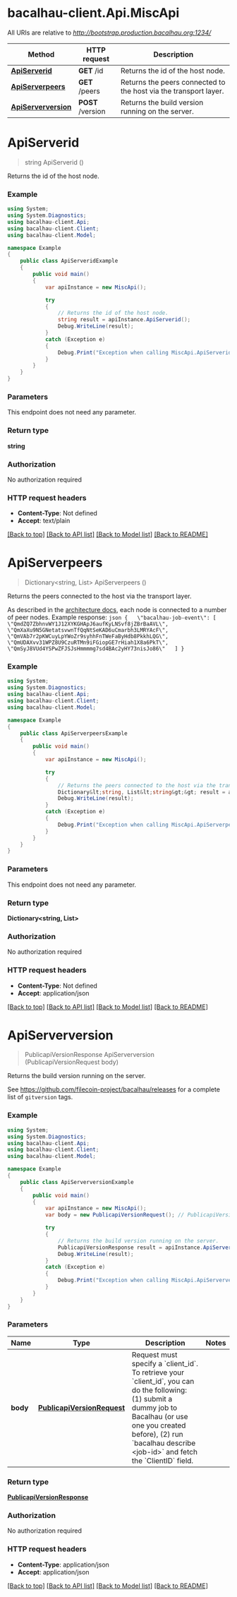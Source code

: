 # bacalhau-client.Api.MiscApi

All URIs are relative to *http://bootstrap.production.bacalhau.org:1234/*

Method | HTTP request | Description
------------- | ------------- | -------------
[**ApiServerid**](MiscApi.md#apiserverid) | **GET** /id | Returns the id of the host node.
[**ApiServerpeers**](MiscApi.md#apiserverpeers) | **GET** /peers | Returns the peers connected to the host via the transport layer.
[**ApiServerversion**](MiscApi.md#apiserverversion) | **POST** /version | Returns the build version running on the server.

<a name="apiserverid"></a>
# **ApiServerid**
> string ApiServerid ()

Returns the id of the host node.

### Example
```csharp
using System;
using System.Diagnostics;
using bacalhau-client.Api;
using bacalhau-client.Client;
using bacalhau-client.Model;

namespace Example
{
    public class ApiServeridExample
    {
        public void main()
        {
            var apiInstance = new MiscApi();

            try
            {
                // Returns the id of the host node.
                string result = apiInstance.ApiServerid();
                Debug.WriteLine(result);
            }
            catch (Exception e)
            {
                Debug.Print("Exception when calling MiscApi.ApiServerid: " + e.Message );
            }
        }
    }
}
```

### Parameters
This endpoint does not need any parameter.

### Return type

**string**

### Authorization

No authorization required

### HTTP request headers

 - **Content-Type**: Not defined
 - **Accept**: text/plain

[[Back to top]](#) [[Back to API list]](../README.md#documentation-for-api-endpoints) [[Back to Model list]](../README.md#documentation-for-models) [[Back to README]](../README.md)
<a name="apiserverpeers"></a>
# **ApiServerpeers**
> Dictionary<string, List<string>> ApiServerpeers ()

Returns the peers connected to the host via the transport layer.

As described in the [architecture docs](https://docs.bacalhau.org/about-bacalhau/architecture), each node is connected to a number of peer nodes.  Example response: ```json {   \"bacalhau-job-event\": [     \"QmdZQ7ZbhnvWY1J12XYKGHApJ6aufKyLNSvf8jZBrBaAVL\",     \"QmXaXu9N5GNetatsvwnTfQqNtSeKAD6uCmarbh3LMRYAcF\",     \"QmVAb7r2pKWCuyLpYWoZr9syhhFnTWeFaByHdb8PkkhLQG\",     \"QmUDAXvv31WPZ8U9CzuRTMn9iFGiopGE7rHiah1X8a6PkT\",     \"QmSyJ8VUd4YSPwZFJSJsHmmmmg7sd4BAc2yHY73nisJo86\"   ] } ```

### Example
```csharp
using System;
using System.Diagnostics;
using bacalhau-client.Api;
using bacalhau-client.Client;
using bacalhau-client.Model;

namespace Example
{
    public class ApiServerpeersExample
    {
        public void main()
        {
            var apiInstance = new MiscApi();

            try
            {
                // Returns the peers connected to the host via the transport layer.
                Dictionary&lt;string, List&lt;string&gt;&gt; result = apiInstance.ApiServerpeers();
                Debug.WriteLine(result);
            }
            catch (Exception e)
            {
                Debug.Print("Exception when calling MiscApi.ApiServerpeers: " + e.Message );
            }
        }
    }
}
```

### Parameters
This endpoint does not need any parameter.

### Return type

**Dictionary<string, List<string>>**

### Authorization

No authorization required

### HTTP request headers

 - **Content-Type**: Not defined
 - **Accept**: application/json

[[Back to top]](#) [[Back to API list]](../README.md#documentation-for-api-endpoints) [[Back to Model list]](../README.md#documentation-for-models) [[Back to README]](../README.md)
<a name="apiserverversion"></a>
# **ApiServerversion**
> PublicapiVersionResponse ApiServerversion (PublicapiVersionRequest body)

Returns the build version running on the server.

See https://github.com/filecoin-project/bacalhau/releases for a complete list of `gitversion` tags.

### Example
```csharp
using System;
using System.Diagnostics;
using bacalhau-client.Api;
using bacalhau-client.Client;
using bacalhau-client.Model;

namespace Example
{
    public class ApiServerversionExample
    {
        public void main()
        {
            var apiInstance = new MiscApi();
            var body = new PublicapiVersionRequest(); // PublicapiVersionRequest | Request must specify a `client_id`. To retrieve your `client_id`, you can do the following: (1) submit a dummy job to Bacalhau (or use one you created before), (2) run `bacalhau describe <job-id>` and fetch the `ClientID` field.

            try
            {
                // Returns the build version running on the server.
                PublicapiVersionResponse result = apiInstance.ApiServerversion(body);
                Debug.WriteLine(result);
            }
            catch (Exception e)
            {
                Debug.Print("Exception when calling MiscApi.ApiServerversion: " + e.Message );
            }
        }
    }
}
```

### Parameters

Name | Type | Description  | Notes
------------- | ------------- | ------------- | -------------
 **body** | [**PublicapiVersionRequest**](PublicapiVersionRequest.md)| Request must specify a &#x60;client_id&#x60;. To retrieve your &#x60;client_id&#x60;, you can do the following: (1) submit a dummy job to Bacalhau (or use one you created before), (2) run &#x60;bacalhau describe &lt;job-id&gt;&#x60; and fetch the &#x60;ClientID&#x60; field. | 

### Return type

[**PublicapiVersionResponse**](PublicapiVersionResponse.md)

### Authorization

No authorization required

### HTTP request headers

 - **Content-Type**: application/json
 - **Accept**: application/json

[[Back to top]](#) [[Back to API list]](../README.md#documentation-for-api-endpoints) [[Back to Model list]](../README.md#documentation-for-models) [[Back to README]](../README.md)

